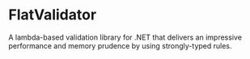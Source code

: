 # FlatValidator
A lambda-based validation library for .NET that delivers an impressive performance and memory prudence by using strongly-typed rules.
